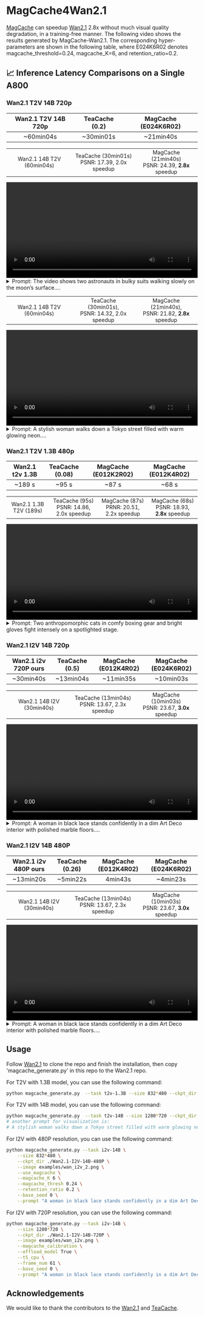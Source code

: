<!-- ## **MagCache4Wan2.1** -->
# MagCache4Wan2.1

[MagCache](https://github.com/ali-vilab/MagCache) can speedup [Wan2.1](https://github.com/Wan-Video/Wan2.1) 2.8x without much visual quality degradation, in a training-free manner. The following video shows the results generated by MagCache-Wan2.1. The corresponding hyper-parameters are shown in the following table, where E024K6R02 denotes magcache_threshold=0.24, magcache_K=6, and retention_ratio=0.2.




## 📈 Inference Latency Comparisons on a Single A800

### Wan2.1 T2V 14B 720p

|      Wan2.1 T2V 14B 720p   |        TeaCache (0.2)        | MagCache (E024K6R02)  |
|:--------------------------:|:----------------------------:|:---------------------:|
|         ~60min04s          |           ~30min01s          |     ~21min40s         |

<table style="width:100%; text-align:center; font-size:1em;">
  <tr>
    <td>Wan2.1 14B T2V (60min04s)</td>
    <td>TeaCache (30min01s) <br> PSNR: 17.39, 2.0x speedup</td>
    <td>MagCache (21min40s) <br> PSNR: 24.39, <b>2.8x</b> speedup</td>
  </tr>
</table>
<div align="center">
  <video src="https://github.com/user-attachments/assets/39dd52b8-3b45-4c87-b6fd-df979c0d062c" width="100%" poster=""> </video>
</div>
<details style="width: 100%; margin: auto;">
<summary>Prompt: The video shows two astronauts in bulky suits walking slowly on the moon’s surface....</summary>
The video shows two astronauts in bulky suits walking slowly on the moon’s surface, against a vast starry universe. Their steps are heavy and slow, kicking up dust in the low-gravity environment. The scene is silent, mysterious, and evokes the courage and dreams of space exploration.
</details>

<table style="width:100%; text-align:center; font-size:1em;">
  <tr>
    <td>Wan2.1 14B T2V (60min04s)</td>
    <td>TeaCache (30min01s), <br> PSNR: 14.32, 2.0x speedup</td>
    <td>MagCache (21min40s), <br> PSNR: 21.82, <b>2.8x</b> speedup</td>
  </tr>
</table>
<div align="center">
  <video src="https://github.com/user-attachments/assets/0d074cc7-7d94-4a86-b1a1-2160b3ef9dd1" width="100%" poster=""> </video>
</div>
<details style="width: 100%; margin: auto;">
<summary>Prompt: A stylish woman walks down a Tokyo street filled with warm glowing neon....</summary>
A stylish woman walks down a Tokyo street filled with warm glowing neon and animated city signage. She wears a black leather jacket, a long red dress, and black boots, and carries a black purse. She wears sunglasses and red lipstick. She walks confidently and casually. The street is damp and reflective, creating a mirror effect of the colorful lights. Many pedestrians walk about.
</details>

### Wan2.1 T2V 1.3B 480p

|      Wan2.1 t2v 1.3B       |        TeaCache (0.08)       | MagCache (E012K2R02)  | MagCache (E012K4R02)  |
|:--------------------------:|:----------------------------:|:---------------------:|:---------------------:|
|         ~189 s             |        ~95 s                 |     ~87 s             |     ~68 s             |


<table style="width:100%; text-align:center; font-size:1em;">
  <tr>
    <td>Wan2.1 1.3B T2V (189s)</td>
    <td>TeaCache (95s) <br> PSNR: 14.86, 2.0x speedup</td>
    <td>MagCache (87s) <br> PRNR: 20.51, 2.2x speedup</td>
    <td>MagCache (68s) <br> PSNR: 18.93, <b>2.8x</b> speedup</td>
  </tr>
</table>
<div align="center">
  <video src="https://github.com/user-attachments/assets/5e0999a2-d959-4bbc-9c89-e06e303b7047" width="100%" poster=""> </video>
</div>
<details style="width: 100%; margin: auto;">
<summary>Prompt: Two anthropomorphic cats in comfy boxing gear and bright gloves fight intensely on a spotlighted stage.</summary>
Prompt: Two anthropomorphic cats in comfy boxing gear and bright gloves fight intensely on a spotlighted stage.
</details>

### Wan2.1 I2V 14B 720p

|      Wan2.1 i2v 720P ours     |        TeaCache (0.5)     |  MagCache (E012K4R02) | MagCache (E024K6R02)  |
|:--------------------------:|:----------------------------:|:---------------------:|:---------------------:|
|         ~30min40s            |        ~13min04s           |     ~11min35s         |        ~10min03s      |

<table style="width:100%; text-align:center; font-size:1em;">
  <tr>
    <td>Wan2.1 14B I2V (30min40s)</td>
    <td>TeaCache (13min04s)<br>PSNR: 13.67, 2.3x speedup</td>
    <td>MagCache (10min03s)<br>PSNR: 23.67, <b>3.0x</b> speedup</td>
  </tr>
</table>
<div align="center">
  <video src="https://github.com/user-attachments/assets/98c03bad-59ac-4d7f-bd43-7792c60ac957" width="100%" poster=""> </video>
</div>
<details style="width: 100%; margin: auto;">
<summary>Prompt: A woman in black lace stands confidently in a dim Art Deco interior with polished marble floors....</summary>
A woman in black lace stands confidently in a dim Art Deco interior with polished marble floors. Stark chiaroscuro lighting highlights her sharp features as she tilts her head, crimson lips parting in a knowing smile. Her smoldering gaze meets the viewer while she turns gracefully, lace casting shifting shadows on the walls. A medium shot with a subtle dolly zoom, framed by velvet drapes, adds depth. The mysterious, refined atmosphere blends modern elegance with vintage Hollywood glamour, rendered in 8K hyper-realistic detail, metallic gold accents glowing in the soft light.
</details>

### Wan2.1 I2V 14B 480P

|      Wan2.1 i2v 480P ours     |    TeaCache (0.26)  |    MagCache (E012K4R02)    |    MagCache (E024K6R02)    |
|:--------------------------:|:----------------------------:|:---------------------:|:---------------------:|
|         ~13min20s             |        ~5min22s     |     4min43s                 |     ~4min23s          |

<table style="width:100%; text-align:center; font-size:1em;">
  <tr>
    <td>Wan2.1 14B I2V (30min40s)</td>
    <td>TeaCache (13min04s)<br>PSNR: 13.67, 2.3x speedup</td>
    <td>MagCache (10min03s)<br>PSNR: 23.67, <b>3.0x</b> speedup</td>
  </tr>
</table>
<div align="center">
  <video src="https://github.com/user-attachments/assets/98c03bad-59ac-4d7f-bd43-7792c60ac957" width="100%" poster=""> </video>
</div>
<details style="width: 100%; margin: auto;">
<summary>Prompt: A woman in black lace stands confidently in a dim Art Deco interior with polished marble floors....</summary>
A woman in black lace stands confidently in a dim Art Deco interior with polished marble floors. Stark chiaroscuro lighting highlights her sharp features as she tilts her head, crimson lips parting in a knowing smile. Her smoldering gaze meets the viewer while she turns gracefully, lace casting shifting shadows on the walls. A medium shot with a subtle dolly zoom, framed by velvet drapes, adds depth. The mysterious, refined atmosphere blends modern elegance with vintage Hollywood glamour, rendered in 8K hyper-realistic detail, metallic gold accents glowing in the soft light.
</details>

## Usage

Follow [Wan2.1](https://github.com/Wan-Video/Wan2.1) to clone the repo and finish the installation, then copy 'magcache_generate.py' in this repo to the Wan2.1 repo.

For T2V with 1.3B model, you can use the following command:

```bash
python magcache_generate.py  --task t2v-1.3B --size 832*480 --ckpt_dir ./Wan2.1-T2V-1.3B --prompt "Two anthropomorphic cats in comfy boxing gear and bright gloves fight intensely on a spotlighted stage." --base_seed 42 --offload_model True --t5_cpu --use_magcache --magcache_K 4 --retention_ratio 0.2 --magcache_thresh 0.12
```

For T2V with 14B model, you can use the following command:

```bash
python magcache_generate.py  --task t2v-14B --size 1280*720 --ckpt_dir ./Wan2.1-T2V-14B  --prompt "The video shows two astronauts in bulky suits walking slowly on the moon’s surface, against a vast starry universe. Their steps are heavy and slow, kicking up dust in the low-gravity environment. The scene is silent, mysterious, and evokes the courage and dreams of space exploration." --base_seed 0 --offload_model True --t5_cpu  --use_magcache --magcache_K 6 --retention_ratio 0.2 --magcache_thresh 0.24
# another prompt for visualization is:
# A stylish woman walks down a Tokyo street filled with warm glowing neon and animated city signage. She wears a black leather jacket, a long red dress, and black boots, and carries a black purse. She wears sunglasses and red lipstick. She walks confidently and casually. The street is damp and reflective, creating a mirror effect of the colorful lights. Many pedestrians walk about.
```

For I2V with 480P resolution, you can use the following command:

```bash
python magcache_generate.py --task i2v-14B \
    --size 832*480 \
    --ckpt_dir ./Wan2.1-I2V-14B-480P \
    --image examples/wan_i2v_2.png \
    --use_magcache \
    --magcache_K 6 \
    --magcache_thresh 0.24 \
    --retention_ratio 0.2 \
    --base_seed 0 \
    --prompt "A woman in black lace stands confidently in a dim Art Deco interior with polished marble floors. Stark chiaroscuro lighting highlights her sharp features as she tilts her head, crimson lips parting in a knowing smile. Her smoldering gaze meets the viewer while she turns gracefully, lace casting shifting shadows on the walls. A medium shot with a subtle dolly zoom, framed by velvet drapes, adds depth. The mysterious, refined atmosphere blends modern elegance with vintage Hollywood glamour, rendered in 8K hyper-realistic detail, metallic gold accents glowing in the soft light."
```

For I2V with 720P resolution, you can use the following command:

```bash
python magcache_generate.py --task i2v-14B \
    --size 1280*720 \
    --ckpt_dir ./Wan2.1-I2V-14B-720P \
    --image examples/wan_i2v.png \
    --magcache_calibration \
    --offload_model True \
    --t5_cpu \
    --frame_num 61 \
    --base_seed 0 \
    --prompt "A woman in black lace stands confidently in a dim Art Deco interior with polished marble floors. Stark chiaroscuro lighting highlights her sharp features as she tilts her head, crimson lips parting in a knowing smile. Her smoldering gaze meets the viewer while she turns gracefully, lace casting shifting shadows on the walls. A medium shot with a subtle dolly zoom, framed by velvet drapes, adds depth. The mysterious, refined atmosphere blends modern elegance with vintage Hollywood glamour, rendered in 8K hyper-realistic detail, metallic gold accents glowing in the soft light."
```

## Acknowledgements

We would like to thank the contributors to the [Wan2.1](https://github.com/Wan-Video/Wan2.1) and [TeaCache](https://github.com/ali-vilab/TeaCache).
